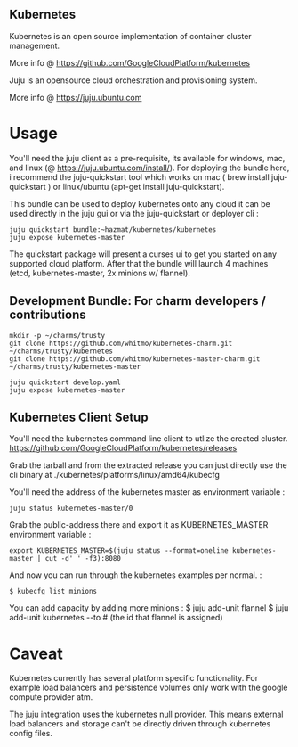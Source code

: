 Kubernetes
----------

Kubernetes is an open source implementation of container cluster management.

More info @ https://github.com/GoogleCloudPlatform/kubernetes

Juju is an opensource cloud orchestration and provisioning system.

More info @ https://juju.ubuntu.com

Usage
=====

You'll need the juju client as a pre-requisite, its available for windows, mac, and linux (@ https://juju.ubuntu.com/install/). For deploying the bundle here, i recommend the juju-quickstart tool
which works on mac ( brew install juju-quickstart ) or linux/ubuntu (apt-get install juju-quickstart).

This bundle can be used to deploy kubernetes onto any cloud it can be used
directly in the juju gui or via the juju-quickstart or deployer cli :

    juju quickstart bundle:~hazmat/kubernetes/kubernetes
    juju expose kubernetes-master


The quickstart package will present a curses ui to get you started on any
supported cloud platform. After that the bundle will launch 4 machines (etcd,
kubernetes-master, 2x minions w/ flannel).

Development Bundle: For charm developers / contributions
--------------------------------------------------------

    mkdir -p ~/charms/trusty
    git clone https://github.com/whitmo/kubernetes-charm.git ~/charms/trusty/kubernetes
    git clone https://github.com/whitmo/kubernetes-master-charm.git ~/charms/trusty/kubernetes-master

    juju quickstart develop.yaml
    juju expose kubernetes-master


Kubernetes Client Setup
---------------------------

You'll need the kubernetes command line client to utlize the created cluster.
https://github.com/GoogleCloudPlatform/kubernetes/releases

Grab the tarball and from the extracted release you can just directly use the
cli binary at ./kubernetes/platforms/linux/amd64/kubecfg

You'll need the address of the kubernetes master as environment variable :

    juju status kubernetes-master/0

Grab the public-address there and export it as KUBERNETES_MASTER environment
variable :

    export KUBERNETES_MASTER=$(juju status --format=oneline kubernetes-master | cut -d' ' -f3):8080

And now you can run through the kubernetes examples per normal. :

    $ kubecfg list minions

You can add capacity by adding more minions :
     $ juju add-unit flannel
     $ juju add-unit kubernetes --to # (the id that flannel is assigned)

Caveat
======

Kubernetes currently has several platform specific functionality. For example
load balancers and persistence volumes only work with the google compute
provider atm.

The juju integration uses the kubernetes null provider. This means external
load balancers and storage can't be directly driven through kubernetes config
files.
